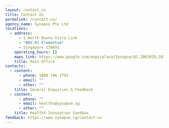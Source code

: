 ```yaml
---
layout: contact_us
title: Contact Us
permalink: /contact-us/
agency_name: Synapxe Pte Ltd
locations:
  - address:
      - 1 North Buona Vista Link
      - "#05-01 Elementum"
      - Singapore 139691
    operating_hours: []
    maps_link: https://www.google.com/maps/place/Synapxe/@1.3063029,103.7926554,17z/data=!3m2!4b1!5s0x31da16586ced56c3:0xd3a9877a20a38c5c!4m6!3m5!1s0x31da16583a1a4449:0x864075175701eb76!8m2!3d1.3063029!4d103.7926554!16s%2Fg%2F11b66lm7tv?entry=ttu
    title: Main Office
contacts:
  - content:
      - phone: 1800 796 2793
      - email: ""
      - other: ""
    title: General Enquiries & Feedback
  - content:
      - phone: ""
      - email: healthx@synapxe.sg
      - other: ""
    title: HealthX Innovation Sandbox
feedback: https://www.synapxe.sg/contact-us
---
```

